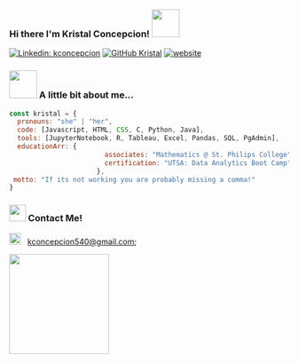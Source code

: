 ### Hi there I'm Kristal Concepcion! <img src="https://media.giphy.com/media/mGcNjsfWAjY5AEZNw6/giphy.gif" width="50"></h2>

[![Linkedin: kconcepcion](https://img.shields.io/badge/-kconcepcion-pink?style=flat-square&logo=Linkedin&logoColor=white&link=https://www.linkedin.com/in/thaianebraga/)](https://www.linkedin.com/in/kristal-concepcion-83580a236/)
[![GitHub Kristal](https://img.shields.io/github/followers/kconcepcion?logoColor=ff69b4&style=social)](https://github.com/kconcepcion)
[![website](https://img.shields.io/badge/Website-46a2f1.svg?&style=flat-square&logo=Google-Chrome&labelColor=pink&link=https://i-dont-have-a-website-yet-but-comming-soon!.com/)](https://i-dont-have-a-website-yet-but-comming-soon!.com/)




### <img src="https://media.giphy.com/media/VgCDAzcKvsR6OM0uWg/giphy.gif" width="50"> A little bit about me...  

```javascript
const kristal = {
  pronouns: "she" | "her",
  code: [Javascript, HTML, CSS, C, Python, Java],
  tools: [JupyterNotebook, R, Tableau, Excel, Pandas, SQL, PgAdmin],
  educationArr: {
                        associates: "Mathematics @ St. Philips College",
                        certification: "UTSA: Data Analytics Boot Camp"
                      },
 motto: "If its not working you are probably missing a comma!"
}
```

### <img src="https://media.giphy.com/media/WUlplcMpOCEmTGBtBW/giphy.gif" width="30"> Contact Me!
<img src="https://github.com/Gapur/Gapur/blob/main/assets/letterbox.gif?raw=true" width="21" />&nbsp;&nbsp;  kconcepcion540@gmail.com;

<img height="180em" src="https://github-readme-stats.vercel.app/api?username=kconcepcion&show_icons=true&hide_border=true&&count_private=true&include_all_commits=true" />





